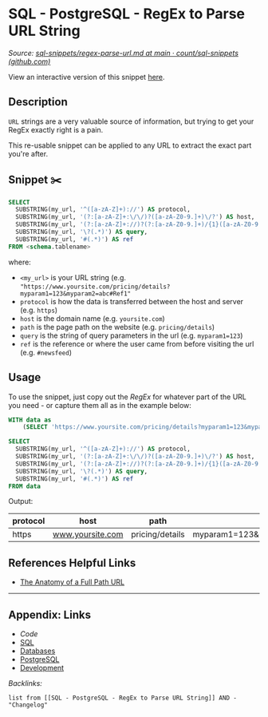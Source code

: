# SQL - PostgreSQL - RegEx to Parse URL String

*Source: [sql-snippets/regex-parse-url.md at main · count/sql-snippets (github.com)](https://github.com/count/sql-snippets/blob/main/postgres/regex-parse-url.md)*

View an interactive version of this snippet [here](https://count.co/n/rpoUsuw0s3r?vm=e).

## Description

`URL` strings are a very valuable source of information, but trying to get your RegEx exactly right is a pain.

This re-usable snippet can be applied to any URL to extract the exact part you're after. 

## Snippet ✂️

````sql
SELECT
  SUBSTRING(my_url, '^([a-zA-Z]+)://') AS protocol,
  SUBSTRING(my_url, '(?:[a-zA-Z]+:\/\/)?([a-zA-Z0-9.]+)\/?') AS host,
  SUBSTRING(my_url, '(?:[a-zA-Z]+://)?(?:[a-zA-Z0-9.]+)/{1}([a-zA-Z0-9./]+)') AS path,
  SUBSTRING(my_url, '\?(.*)') AS query,
  SUBSTRING(my_url, '#(.*)') AS ref
FROM <schema.tablename>
````

where:

* `<my_url>` is your URL string (e.g. `"https://www.yoursite.com/pricing/details?myparam1=123&myparam2=abc#Ref1"`
* `protocol` is how the data is transferred between the host and server (e.g. `https`)
* `host` is the domain name (e.g. `yoursite.com`)
* `path` is the page path on the website (e.g. `pricing/details`)
* `query` is the string of query parameters in the url (e.g. `myparam1=123`)
* `ref` is the reference or where the user came from before visiting the url (e.g. `#newsfeed`)

## Usage

To use the snippet, just copy out the *RegEx* for whatever part of the URL you need - or capture them all as in the example below: 

````sql
WITH data as 
    (SELECT 'https://www.yoursite.com/pricing/details?myparam1=123&myparam2=abc#newsfeed' AS my_url)

SELECT
  SUBSTRING(my_url, '^([a-zA-Z]+)://') AS protocol,
  SUBSTRING(my_url, '(?:[a-zA-Z]+:\/\/)?([a-zA-Z0-9.]+)\/?') AS host,
  SUBSTRING(my_url, '(?:[a-zA-Z]+://)?(?:[a-zA-Z0-9.]+)/{1}([a-zA-Z0-9./]+)') AS path,
  SUBSTRING(my_url, '\?(.*)') AS query,
  SUBSTRING(my_url, '#(.*)') AS ref
FROM data
````

Output:

|protocol|host|path|query|ref|
|--------|----|----|-----|---|
|https|www.yoursite.com|pricing/details|myparam1=123&myparam2=abc#newsfeed|newsfeed|

## References Helpful Links

* [The Anatomy of a Full Path URL](https://zvelo.com/anatomy-of-full-path-url-hostname-protocol-path-more/)

---

## Appendix: Links

* *Code*
* [SQL](../../../../3-Resources/Tools/Developer%20Tools/Data%20Stack/Procedural%20Languages/SQL.md)
* [Databases](../../../MOCs/Databases.md)
* [PostgreSQL](../../../../3-Resources/Tools/Developer%20Tools/Data%20Stack/Databases/PostgreSQL.md)
* [Development](../../../MOCs/Development.md)

*Backlinks:*

````dataview
list from [[SQL - PostgreSQL - RegEx to Parse URL String]] AND -"Changelog"
````
